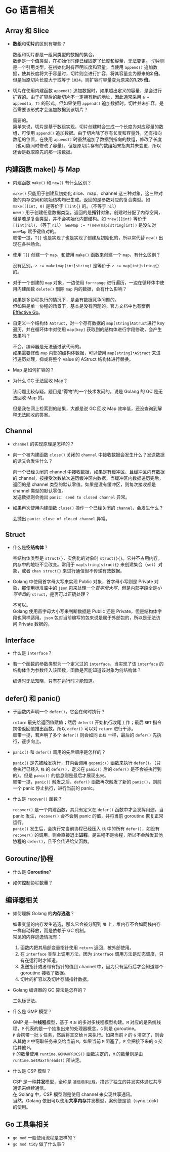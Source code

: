 # Go 语言相关

## Array 和 Slice

- **数组**和**切片**的区别有哪些？

    数组和切片都是一组同类型的数据的集合。  
    数组是一个值类型，在初始化时便已经固定了长度和容量，无法变更。
    切片则是一个引用类型，在初始化时有声明长度和容量。当使用 `append()` 追加数据，使其长度将大于容量时，切片则会进行扩容，将其容量变为原来的**2 倍**。但是当原切片长度大于或等于 `1024`，则扩容时容量变为原来的**1.25 倍**。

- 切片在使用内建函数 `append()` 追加数据时，如果超出定义的容量，是会进行扩容的。由于扩容后的新切片不一定拥有新的地址，因此通常采用 `a = append(a, T)` 的形式。但如果使用 `append()` 追加数据时，切片并未扩容，是否需要该形式才会追加数据到该切片？

    需要的。  
    简单来说，切片是基于数组实现，切片创建时会生成一个长度为对应容量的数组，可使用 `append()` 追加数据。由于切片除了存有长度和容量外，还有指向数组的位置，在使用 `append()` 时虽然追加了数据到指向的数组，修改了长度（也可能同时修改了容量），但是原切片存有的数组始末指向并未变更，所以还会是截取原先的那一段数据。

## 内建函数 make() 与 Map

- 内建函数 `make()` 和 `new()` 有什么区别？

    `make()` 只能用于创建及初始化 slice、map、channel 这三种对象，这三种对象的内存空间和初始结构均已生成。返回的是参数对应的复合类型。如 `make([]int, 0)` 是等价于 `[]int{}` 的。（不等于 `nil`）  
    `new()` 用于创建任意数据类型，返回的是**指针**对象。创建时分配了内存空间，但是若是复合类型，并不会初始化内部结构。如 `*new([]int)` 等价于 `[]int(nil)`、（等于 `nil`） `newMap := *(new(map[string]int))` 是没法对 `newMap` 赋予键值对的。  
    顺带一提，`T{}` 也是实现了也是实现了创建及初始化的，所以常代替 `new()` 出现在各种场合。

- 使用 `T{}` 创建一个 `map`，和使用 `make()` 函数来创建一个 `map`，有什么区别？

    没有区别。`z := make(map[int]string)` 是等价于 `z := map[int]string{}` 的。

- 对于一个创建的 `map` 对象，一边使用 `for`-`range` 进行遍历，一边在循环体中使用内建函数 `delete()` 删除 `map` 内的数据，会有什么影响？

    如果是多协程执行的情况下，是会有数据竞争问题的。  
    但如果是单一协程的场景下，基本是没有问题的。官方文档中也有案例 [Effective Go](https://golang.org/doc/effective_go#for)。

- 自定义一个结构体 `AStruct`，对一个存有数据的 `map[string]AStruct`进行 key 遍历，并在循环体中对使用 `map[key]` 获取到的结构体进行字段修改，会产生效果吗？

    不会。编译器是无法通过该代码的。  
    如果需要修改 `map` 内部的结构体数据，可以使用 `map[string]*AStruct` 来进行遍历处理，抑或将整个 value 的 AStruct 结构体进行替换。

- Map 是如何扩容的？

- 为什么 GC 无法回收 Map？

    该问题比较存疑。题目是“得物”的一个技术发问的，说是 Golang 的 GC 是无法回收 Map 的。

    但是我在网上检索到的结果，大都是说 GC 回收 Map 效率低，还没查询到解释无法回收的答案。

## Channel

- `channel` 的实现原理是怎样的？

- 向一个被内建函数 `close()` 关闭的 `channel` 中接收数据会发生什么？发送数据的话又会发生什么？
  
    向一个已经关闭的 channel 中接收数据，如果是有缓冲区、且缓冲区内有数据的 channel，按接受次数依次遍历缓冲区内数据，当缓冲区内数据遍历完后，返回的是 channel 类型的默认零值。如果是没有缓冲区，则每次接收都是 channel 类型的默认零值。  
    发送数据则会抛出 `panic: send to closed channel` 异常。

- 如果再次使用内建函数 `close()` 操作一个已经关闭的 `channel`，会发生什么？

    会抛出 `panic: close of closed channel` 异常。

## Struct

- 什么是**空结构体**？

    空结构体类型是 `struct{}`，实例化的对象时 `struct{}{}`。它并不占用内存，内存中的地址不会改变。常用于 `map[string]struct{}` 来创建集合（`set`）对象，或者 `chan struct{}` 来进行通信但不传递有效数据。

- Golang 中使用首字母大写来实现 Public 对象，首字母小写则是 Private 对象，那使用标准库中的 `json` 包来处理一个*首字母大写*、但是内部字段全是*小写字母*的 `struct`，是否可以正确处理？

    不可以。  
    Golang 使用首字母大小写来判断数据是 Public 还是 Private，但是结构体字段也同样适用。`json` 包对当前编写的包来说是属于外部包的，所以是无法访问 Private 数据的。

## Interface

- 什么是 `interface`？
- 若一个函数的参数类型为一个定义过的 `interface`，当实现了该 `interface` 的结构体作为参数传入该函数，函数是否能知道该对象为何结构体？

    编译时无法知晓，只有在运行时才能知道。

## defer() 和 panic()

- 于函数内声明一个 `defer()`，它会在何时执行？

    `return` 最先给返回值赋值；然后 `defer()` 开始执行收尾工作；最后 `RET` 指令携带返回值推出函数。所以 `defer()` 可以对 `return` 进行干涉。  
    顺带一提，若声明了多个 `defer()` 则会如同 `出栈` 一样，最后的 `defer()` 先执行，逐步向上。

- `panic()` 和 `defer()` 调用的先后顺序是怎样的？

    `panic()` 是先被触发执行，其内会调用 `gopanic()` 函数来执行 `defer()`。（只会执行已经入 `栈` 的 `defer()`，定义在 `panic()` 后的 `defer()` 是不会被执行到的）。但是 `panic()` 的信息则是最后才展现出来。  
    顺带一提，`panic()` 触发之后，`defer()` 函数再次触发了新的 `panic()`，则前一个 panic 停止执行，进行当前的 panic。  

- 什么是 `recover()` 函数？

    `recover()` 是一个内建函数，其只有定义在 `defer()` 函数中才会发挥用途。当 panic 发生，`recover()` 会不会到 panic 的值，并将当前 goroutine 恢复正常运行。  
    `panic()` 发生后，会执行完当前协程已经压入 `栈` 中的所有 `defer()`，如没有 `recover()` 的调用，则会直接退出**进程**。是进程不是协程，所以不会触发其他协程的 `defer()`，且不会传递给父函数。

## Goroutine/协程

- 什么是 **Goroutine**?

- 如何控制协程数量？

## 编译器相关

- 如何理解 Golang 的**内存逃逸**？

    如果变量的内存发生逃逸，那么它会被分配到 `堆` 上，堆内存不会如同栈内存一样自动释放，而是依赖于 GC 机制。  
    常见的内存逃逸情况有：  
    1. 函数内把其局部变量指针使用 `return` 返回，被外部使用。
    2. 在 `interface` 类型上调用方法，因为 `interface` 调用方法是动态调度，只有在运行时才知道。
    3. 发送指针或者带有指针的值到 channel 中，因为只有运行后才会知道哪个 goroutine 接收了数据。
    4. 切片的扩容以及切片存储指针数据。

- Golang 编译器的 GC 算法是怎样的？

    三色标记法。

- 什么是 GMP 模型？

    GMP 是一种**线程**模型，基于 `M:N` 的多对多线程模型构建。`M` 对应的是系统线程，`P` 代表的是一个抽象出来的处理器概念，`G` 则是 goroutine。  
    `P` 会携带一批 `G` 任务，然后将其交给 `M` 来执行。如果当前 `P` 的 `G` 清空了，则会从其他 `P` 中窃取任务来交给当前 `M`。如果当前 `M` 阻塞了，`P` 会把接下来的 `G` 交给其他 `M`。  
    `P` 的数量使用 `runtime.GOMAXPROCS()` 函数决定的，`M` 的数量则是由 `runtime.SetMaxThreads()` 所决定。

- 什么是 CSP 模型？

    CSP 是一种**并发**模型，全称是 `通信顺序进程`，描述了独立的并发实体通过共享通讯来继续通信。  
    在 Golang 中，CSP 模型则是使用 channel 来实现共享通讯。  
    当然，Golang 依旧可以使用**共享内存**并发模型，案例便是锁（sync.Lock）的使用。

## Go 工具集相关

- `go mod` 一般使用流程是怎样的？
- `go mod tidy` 做了什么事？
